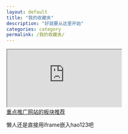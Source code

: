 ```yaml
---
layout: default
title: "我的收藏夹"
description: "好就要从这里开始"
categories: category
permalink: /我的收藏夹/
--- 
```


<div class="to-left">
<a href="http://jobinson.ga/我的收藏夹/"></a>
</div>

<div class="to-right">
<a href="http://i-org.ga/我的收藏夹/"></a>
</div>

<iframe class="hao123" src="http://www.hao123.com"></iframe>

<div class="to-hot">
<a href="http://i-org.ga/我的收藏夹/">重点推广网站的板块推荐</a>
</div>



懒人还是直接用iframe嵌入hao123吧

